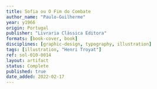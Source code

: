 ```yaml
---
title: Sofia ou O Fim do Combate
author_name: "Paulo-Guilherme"
year: y1966
origin: Portugal
publisher: "Livraria Clássica Editora"
formats: [book-cover, book]
disciplines: [graphic-design, typography, illustration]
tags: [illustration, "Henri Troyat"]
ref: sol-010-0014
layout: artifact
status: Complete
published: true
date_added: 2022-02-17
---
```


